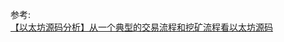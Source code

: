 



参考:   
[【以太坊源码分析】从一个典型的交易流程和挖矿流程看以太坊源码](https://blog.csdn.net/u012412689/article/details/88561596)   
